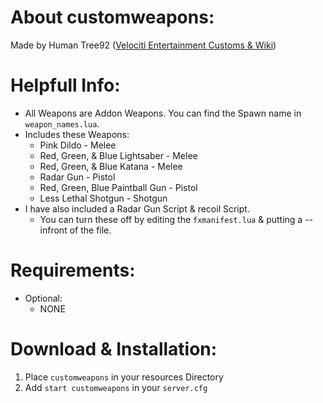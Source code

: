 # About customweapons:
Made by Human Tree92 ([Velociti Entertainment Customs & Wiki]( http://www.velocitientertainment.com/customs/ ))

# Helpfull Info:
* All Weapons are Addon Weapons. You can find the Spawn name in `weapon_names.lua`.
* Includes these Weapons:
  * Pink Dildo - Melee
  * Red, Green, & Blue Lightsaber - Melee
  * Red, Green, & Blue Katana - Melee
  * Radar Gun - Pistol
  * Red, Green, Blue Paintball Gun - Pistol
  * Less Lethal Shotgun - Shotgun
* I have also included a Radar Gun Script & recoil Script.
  * You can turn these off by editing the `fxmanifest.lua` & putting a -- infront of the file.

# Requirements:
* Optional:
  * NONE

# Download & Installation:
1) Place `customweapons` in your resources Directory
2) Add `start customweapons` in your `server.cfg`
